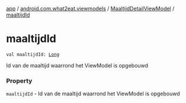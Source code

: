 [app](../../index.md) / [android.com.what2eat.viewmodels](../index.md) / [MaaltijdDetailViewModel](index.md) / [maaltijdId](./maaltijd-id.md)

# maaltijdId

`val maaltijdId: `[`Long`](https://kotlinlang.org/api/latest/jvm/stdlib/kotlin/-long/index.html)

Id van de maaltijd waarrond het ViewModel is opgebouwd

### Property

`maaltijdId` - Id van de maaltijd waarrond het ViewModel is opgebouwd
